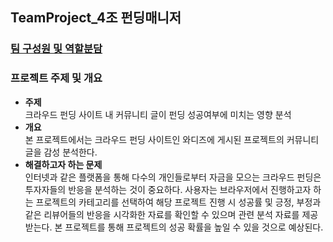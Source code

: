 ## TeamProject_4조 펀딩매니저
###  [팀 구성원 및 역할분담](https://github.com/SolbiChoi/TeamProject/tree/master/home)
### 프로젝트 주제 및 개요
  - **주제**  
    크라우드 펀딩 사이트 내 커뮤니티 글이 펀딩 성공여부에 미치는 영향 분석
  - **개요**  
    본 프로젝트에서는 크라우드 펀딩 사이트인 와디즈에 게시된 프로젝트의 커뮤니티 글을 감성 분석한다.
  - **해결하고자 하는 문제**  
    인터넷과 같은 플랫폼을 통해 다수의 개인들로부터 자금을 모으는 크라우드 펀딩은 투자자들의 반응을 분석하는 것이 중요하다. 
    사용자는 브라우저에서 진행하고자 하는 프로젝트의 카테고리를 선택하여 해당 프로젝트 진행 시 성공률 및 긍정, 부정과 같은     리뷰어들의 반응을 시각화한 자료를 확인할 수 있으며 관련 분석 자료를 제공받는다.
    본 프로젝트를 통해 프로젝트의 성공 확률을 높일 수 있을 것으로 예상된다.
